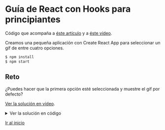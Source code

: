 # Guía de React con Hooks para principiantes

Código que acompaña a [éste artículo](https://antonio.laguna.es/posts/guia-react-para-principiantes-con-hooks/?utm_source=GitHub&utm_medium=Rama+Curso+React) y a [éste vídeo](https://www.youtube.com/watch?v=H_3IkTklcX8).

Creamos una pequeña aplicación con Create React App para seleccionar un gif de entre cuatro opciones.

```bash
$ npm install
$ npm start
```

## Reto 

¿Puedes hacer que la primera opción esté seleccionada y muestre el gif por defecto?

[Ver la solución en vídeo](https://www.youtube.com/watch?v=RZ6EVaxmtN4&t=1620s).

<details>
 <summary>Ver la solución en código</summary>

En App.js

```diff
function App() {
-  const [image, setImage] = useState(null);
+  const [image, setImage] = useState(gifs.dogs);

  return (
    <div>
      <form>
        <h1>¡Alégrate el día!</h1>

        <div className="fields">
-         <GifOption text="Gatos" onChange={() => setImage(gifs.cats)} />
+         <GifOption checked text="Gatos" onChange={() => setImage(gifs.cats)} />
          <GifOption text="Perros" onChange={() => setImage(gifs.dogs)} />
          <GifOption text="Nicholas Cage" onChange={() => setImage(gifs.cage)} />
          <GifOption text="Otro" onChange={() => setImage(gifs.other)} />
        </div>
        {image && (<img src={image} alt="" />)}
      </form>
    </div>
```

En GifOption.js

```diff
- export default function GifOption({ onChange, text }) {
+ export default function GifOption({ onChange, text, checked }) {
  return (
    <label>
-      <input type="radio" name="tipo" onChange={onChange} /> {text}
+      <input type="radio" name="tipo" checked={checked} onChange={onChange} /> {text}
    </label>
  );
}

GifOption.defaultProps = {
  checked: false
}
```
</details>

[Ir al inicio](https://github.com/Antonio-Laguna/curso-react)
